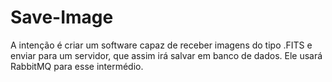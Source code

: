 # Save-Image
A intenção é criar um software capaz de receber imagens do tipo .FITS e enviar para um servidor, que assim irá salvar em banco de dados. Ele usará RabbitMQ para esse intermédio.
